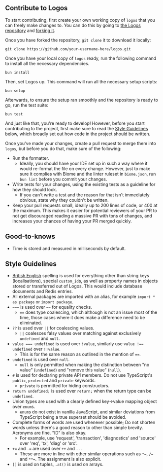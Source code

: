 ## Contribute to Logos

To start contributing, first create your own working copy of `logos` that you can freely make changes to. You can do this by going to [the Logos repository](https://github.com/vxern/logos) and [forking it](https://github.com/vxern/logos/fork).

Once you have forked the repository, `git clone` it to download it locally:
```
git clone https://github.com/your-username-here/logos.git
```

Once you have your local copy of `logos` ready, run the following command to install all the necessary dependencies.
```
bun install
```

Then, set Logos up. This command will run all the necessary setup scripts:
```
bun setup
```

Afterwards, to ensure the setup ran smoothly and the repository is ready to go, run the test suite:
```
bun test
```

And just like that, you're ready to develop! However, before you start contributing to the project, first make sure to read the [Style Guidelines](#style-guidelines) below, which broadly set out how code in the project should be written.

Once you've made your changes, create a pull request to merge them into `logos`, but before you do that, make sure of the following:
- Run the formatter.
  - Ideally, you should have your IDE set up in such a way where it would re-format the file on every change. However, just to make sure it complies with Biome and the linter ruleset in `biome.json`, run `bun lint` before you commit your changes.
- Write tests for your changes, using the existing tests as a guideline for how they should look.
  - If you can't write a test and the reason for that isn't immediately obvious, state why they couldn't be written.
- Keep your pull requests small, ideally up to 200 lines of code, or 400 at the maximum. This makes it easier for potential reviewers of your PR to not get discouraged reading a massive PR with tons of changes, and increases your chances of having your PR merged quickly.

## Good-to-knows

- Time is stored and measured in milliseconds by default.

## Style Guidelines

- <u>British English</u> spelling is used for everything other than string keys (localisations), special `custom_id`s, as well as property names in objects stored or transferred out of Logos. This would include database documents and Redis entries.
- All external packages are imported with an alias, for example `import * as package` or `import package`.
- `===` is used over `==` for equality checks.
  - `==` does type coalescing, which although is not an issue most of the time, those cases where it does make a difference need to be eliminated.
- `??` is used over `||` for coalescing values.
  - `||` coalesces falsy values over matching against exclusively `undefined` and `null`.
- `value === undefined` is used over `!value`, similarly use `value !== undefined` over `!!value`.
  - This is for the same reason as outlined in the mention of `==`.
- `undefined` is used over `null`.
  - `null` is only permitted when making the distinction between "no value" (`undefined`) and "remove this value" (`null`).
- `#` is used for declaring private API members. Do not use TypeScript's `public`, `protected` and `private` keywords.
  - `private` is permitted for hiding constructors.
- `return undefined;` is used over `return;` when the return type can be `undefined`.
- Union types are used with a clearly defined key->value mapping object over `enum`s.
  - `enum`s do not exist in vanilla JavaScript, and similar deviations from TypeScript being a true superset should be avoided.
- Complete forms of words are used whenever possible; Do not shorten words unless there's a good reason to other than simple brevity. Acronyms are fine. "ID" is also okay.
  - For example, use 'request', 'transaction', 'diagnostics' and 'source' over 'req', 'tx', 'diag' or 'src'.
- `+=` and `-=` are used over `++` and `--`.
  - These are more in line with other similar operations such as `*=`, `/=` and `**=`. The assignment is also explicit.
- `[]` is used on tuples, `.at()` is used on arrays.

